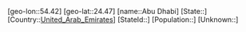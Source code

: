 ﻿---
location: [24.47,54.42]
type: City
tags:
- geo/City


SpocWebEntityId: 28659
isDeleted: false
confidential: public

---
[geo-lon::54.42]
[geo-lat::24.47]
[name::Abu Dhabi]
[State::]
[Country::[United_Arab_Emirates](geo/Continent/Asia/United_Arab_Emirates.md)]
[StateId::]
[Population::]
[Unknown::]

